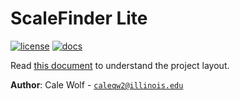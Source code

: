 # ScaleFinder Lite

[![license](https://img.shields.io/badge/license-MIT-green)](LICENSE)
[![docs](https://img.shields.io/badge/docs-yes-brightgreen)](docs/README.md)

Read [this document](https://cliutils.gitlab.io/modern-cmake/chapters/basics/structure.html) to understand the project
layout.



**Author**: Cale Wolf - [`caleqw2@illinois.edu`](mailto:caleqw2@illinois.edu)
